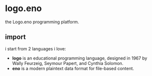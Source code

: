 # logo.eno

the Logo.eno programming platform.

## import

i start from 2 languages i love:

- **logo** is an educational programming language, designed in 1967 by Wally Feurzeig, Seymour Papert, and Cynthia Solomon.
- **eno** is a modern plaintext data format for file-based content.
